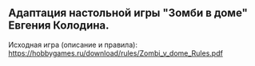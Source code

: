 ## Адаптация настольной игры "Зомби в доме" Евгения Колодина.
Исходная игра (описание и правила):
https://hobbygames.ru/download/rules/Zombi_v_dome_Rules.pdf
